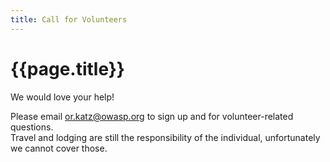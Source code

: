 ```yaml
---
title: Call for Volunteers
---
```

# {{page.title}}

We would love your help!

Please email [or.katz@owasp.org](mailto:or.katz@owasp.org) to sign up and for volunteer-related questions. <br />
Travel and lodging are still the responsibility of the individual, unfortunately we cannot cover those.

